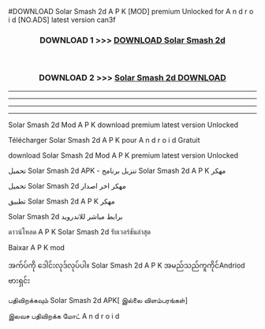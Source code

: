 #DOWNLOAD Solar Smash 2d  A P K [MOD] premium Unlocked for A n d r o i d [NO.ADS] latest version can3f



<div align="center">

<h3>DOWNLOAD 1 >>> <a href="https://teeasianyam.web.app?sq=Solar Smash 2d ">DOWNLOAD Solar Smash 2d  </a></h3><br>

<h3>DOWNLOAD 2 >>> <a href="https://teeasianyam.web.app?sq=Solar Smash 2d  ">Solar Smash 2d   DOWNLOAD </a></h3>

</div>


----------------------------------------------------------

----------------------------------------------------------

----------------------------------------------------------

----------------------------------------------------------


Solar Smash 2d   Mod A P K download premium latest version Unlocked

Télécharger Solar Smash 2d   A P K pour A n d r o i d Gratuit

download Solar Smash 2d   Mod A P K premium latest version Unlocked

تحميل Solar Smash 2d   APK - تنزيل برنامج Solar Smash 2d   A P K مهكر

تحميل Solar Smash 2d   مهكر اخر اصدار

تطبيق Solar Smash 2d   A P K مهكر

Solar Smash 2d   برابط مباشر للاندرويد

ดาวน์โหลด A P K Solar Smash 2d   รับเวอร์ชันล่าสุด

Baixar A P K mod

အက်ပ်ကို ဒေါင်းလုဒ်လုပ်ပါ။ Solar Smash 2d   A P K အမည်သည်ကူကိုင်Andriod ဗားရှင်း

பதிவிறக்கவும் Solar Smash 2d   APK[ இல்லை விளம்பரங்கள்] 
 
இலவச பதிவிறக்க மோட் A n d r o i d



